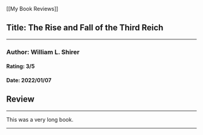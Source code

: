 [[My Book Reviews]]

 
 ## Title: The Rise and Fall of the Third Reich
 ---
 ### Author: William L. Shirer
 #### Rating: 3/5
 #### Date: 2022/01/07


 ## Review
 ---
 This was a very long book.



 ---
 